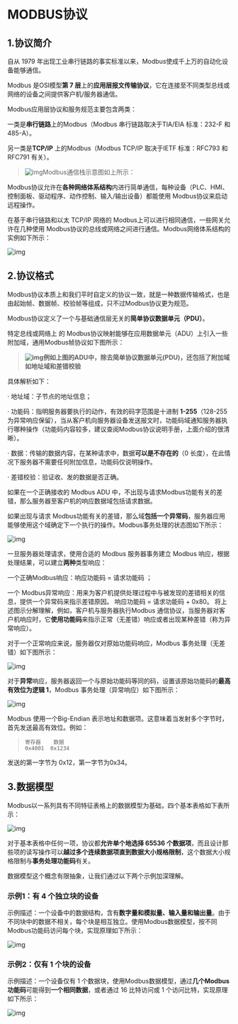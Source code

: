 # MODBUS协议

## 1.协议简介

自从 1979 年出现工业串行链路的事实标准以来，Modbus使成千上万的自动化设备能够通信。

Modbus 是OSI模型**第 7 层**上的**应用层报文传输协议**，它在连接至不同类型总线或网络的设备之间提供客户机/服务器通信。

Modbus应用层协议和服务规范主要包含两类：

一类是**串行链路**上的Modbus（Modbus 串行链路取决于TIA/EIA 标准：232-F 和 485-A）。

另一类是**TCP/IP** 上的Modbus（Modbus TCP/IP 取决于IETF 标准：RFC793 和 RFC791 有关）。

> ![img](https://img-blog.csdnimg.cn/20200405102345590.png?x-oss-process=image/watermark,type_ZmFuZ3poZW5naGVpdGk,shadow_10,text_aHR0cHM6Ly9ibG9nLmNzZG4ubmV0L20wXzM4MTA2OTIz,size_16,color_FFFFFF,t_70)Modbus通信栈示意图如上所示：

Modbus协议允许在**各种网络体系结构**内进行简单通信，每种设备（PLC、HMI、控制面板、驱动程序、动作控制、输入/输出设备）都能使用 Modbus协议来启动远程操作。

在基于串行链路和以太 TCP/IP 网络的 Modbus上可以进行相同通信，一些网关允许在几种使用 Modbus协议的总线或网络之间进行通信。Modbus网络体系结构的实例如下所示：

![img](https://img-blog.csdnimg.cn/20200405102605797.png?x-oss-process=image/watermark,type_ZmFuZ3poZW5naGVpdGk,shadow_10,text_aHR0cHM6Ly9ibG9nLmNzZG4ubmV0L20wXzM4MTA2OTIz,size_16,color_FFFFFF,t_70)

## 2.协议格式

Modbus协议本质上和我们平时自定义的协议一致，就是一种数据传输格式，也是由起始帧、数据帧、校验帧等组成，只不过Modbus协议更为规范。

Modbus协议定义了一个与基础通信层无关的**简单协议数据单元（PDU）**。

特定总线或网络上 的 Modbus协议映射能够在应用数据单元（ADU）上引入一些附加域，通用Modbus帧协议如下图所示：

> **![img](https://img-blog.csdnimg.cn/202004051033335.png)例如上图的ADU中，除去简单协议数据单元(PDU)，还包括了附加域如地址域和差错校验**

具体解析如下：

·    地址域：子节点的地址信息；

·    功能码：指明服务器要执行的动作，有效的码字范围是十进制 **1-255**（128-255 为异常响应保留），当从客户机向服务器设备发送报文时，功能码域通知服务器执行哪种操作（功能码内容较多，建议查阅Modbus协议说明手册，上面介绍的很清晰）。

·    数据：传输的数据内容，在某种请求中，数据**可以是不存在的**（0 长度），在此情况下服务器不需要任何附加信息，功能码仅说明操作。

·    差错校验：验证收、发的数据是否正确。

如果在一个正确接收的 Modbus ADU 中，不出现与请求Modbus功能有关的差错，那么服务器至客户机的响应数据域包括请求数据。

如果出现与请求 Modbus功能有关的差错，那么域**包括一个异常码**，服务器应用能够使用这个域确定下一个执行的操作。Modbus事务处理的状态图如下所示：

![img](https://img-blog.csdnimg.cn/20200405110636682.png?x-oss-process=image/watermark,type_ZmFuZ3poZW5naGVpdGk,shadow_10,text_aHR0cHM6Ly9ibG9nLmNzZG4ubmV0L20wXzM4MTA2OTIz,size_16,color_FFFFFF,t_70)

一旦服务器处理请求，使用合适的 Modbus 服务器事务建立 Modbus 响应，根据处理结果，可以建立**两种**类型响应：

一个正确Modbus响应：响应功能码 = 请求功能码 ；

一个 Modbus异常响应：用来为客户机提供处理过程中与被发现的差错相关的信息，提供一个异常码来指示差错原因。
响应功能码 = 请求功能码 + 0x80。
将上述图示分解理解，例如，客户机与服务器执行Modbus 通信协议，当服务器对客户机响应时，它**使用功能码**来指示正常（无差错）响应或者出现某种差错（称为异常响应）。

对于一个正常响应来说，服务器仅对原始功能码响应，Modbus 事务处理（无差错）如下图所示：

![img](https://img-blog.csdnimg.cn/20200405105210687.png?x-oss-process=image/watermark,type_ZmFuZ3poZW5naGVpdGk,shadow_10,text_aHR0cHM6Ly9ibG9nLmNzZG4ubmV0L20wXzM4MTA2OTIz,size_16,color_FFFFFF,t_70)

对于**异常**响应，服务器返回一个与原始功能码等同的码，设置该原始功能码的**最高有效位为逻辑 1**，Modbus 事务处理（异常响应）如下图所示：

![img](https://img-blog.csdnimg.cn/20200405105405218.png?x-oss-process=image/watermark,type_ZmFuZ3poZW5naGVpdGk,shadow_10,text_aHR0cHM6Ly9ibG9nLmNzZG4ubmV0L20wXzM4MTA2OTIz,size_16,color_FFFFFF,t_70)

Modbus 使用一个Big-Endian 表示地址和数据项。这意味着当发射多个字节时，首先发送最高有效位。例如：

> ```cobol
> 寄存器    数据
> 0x4001  0x1234
> ```

发送的第一字节为 0x12，第一字节为0x34。

## 3.数据模型

Modbus以一系列具有不同特征表格上的数据模型为基础，四个基本表格如下表所示：

![img](https://img-blog.csdnimg.cn/20200405110454403.png?x-oss-process=image/watermark,type_ZmFuZ3poZW5naGVpdGk,shadow_10,text_aHR0cHM6Ly9ibG9nLmNzZG4ubmV0L20wXzM4MTA2OTIz,size_16,color_FFFFFF,t_70)

对于基本表格中任何一项，协议都**允许单个地选择 65536 个数据项**，而且设计那些项的读写操作可以**越过多个连续数据项直到数据大小规格限制**，这个数据大小规格限制与**事务处理功能码**有关。

数据模型这个概念有限抽象，让我们通过以下两个示例加深理解。

### **示例1**：有 **4** **个独立块的设备**

示例描述：一个设备中的数据结构，含有**数字量和模拟量、输入量和输出量**。由于不同块中的数据不相关，每个块是相互独立。使用Modbus数据模型，按不同 Modbus功能码访问每个块，实现原理如下所示：

![img](https://img-blog.csdnimg.cn/20200405112544144.png?x-oss-process=image/watermark,type_ZmFuZ3poZW5naGVpdGk,shadow_10,text_aHR0cHM6Ly9ibG9nLmNzZG4ubmV0L20wXzM4MTA2OTIz,size_16,color_FFFFFF,t_70)

###  **示例2：仅有** **1** 个块的设备

示例描述：一个设备仅有 1 个数据块，使用Modbus数据模型，通过**几个Modbus功能码**可能得到**一个相同数据**，或者通过 16 比特访问或 1 个访问比特，实现原理如下所示：

![img](https://img-blog.csdnimg.cn/20200405112802559.png?x-oss-process=image/watermark,type_ZmFuZ3poZW5naGVpdGk,shadow_10,text_aHR0cHM6Ly9ibG9nLmNzZG4ubmV0L20wXzM4MTA2OTIz,size_16,color_FFFFFF,t_70)
